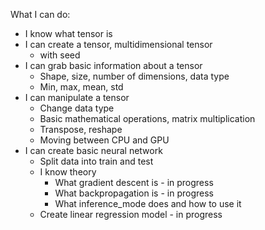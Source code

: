 What I can do:
- I know what tensor is
- I can create a tensor, multidimensional tensor
  - with seed
- I can grab basic information about a tensor
  - Shape, size, number of dimensions, data type
  - Min, max, mean, std
- I can manipulate a tensor
  - Change data type
  - Basic mathematical operations, matrix multiplication
  - Transpose, reshape
  - Moving between CPU and GPU
- I can create basic neural network
  - Split data into train and test
  - I know theory
    - What gradient descent is - in progress
    - What backpropagation is - in progress
    - What inference_mode does and how to use it
  - Create linear regression model - in progress